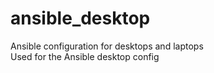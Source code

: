 # ansible_desktop
Ansible configuration for desktops and laptops<br>
Used for the Ansible desktop config<br>
